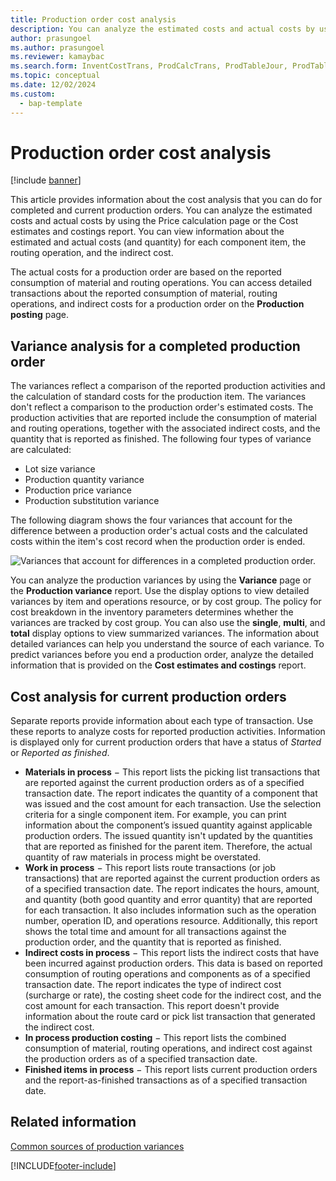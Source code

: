```yaml
---
title: Production order cost analysis
description: You can analyze the estimated costs and actual costs by using the Price calculation page or the Cost estimates and costings report.
author: prasungoel
ms.author: prasungoel
ms.reviewer: kamaybac
ms.search.form: InventCostTrans, ProdCalcTrans, ProdTableJour, ProdTableListPage, ProdSetupHistoricalCost
ms.topic: conceptual
ms.date: 12/02/2024
ms.custom: 
  - bap-template
---
```


# Production order cost analysis

[!include [banner](../includes/banner.md)]

This article provides information about the cost analysis that you can do for completed and current production orders. You can analyze the estimated costs and actual costs by using the Price calculation page or the Cost estimates and costings report. You can view information about the estimated and actual costs (and quantity) for each component item, the routing operation, and the indirect cost.

The actual costs for a production order are based on the reported consumption of material and routing operations. You can access detailed transactions about the reported consumption of material, routing operations, and indirect costs for a production order on the **Production posting** page.

## Variance analysis for a completed production order

The variances reflect a comparison of the reported production activities and the calculation of standard costs for the production item. The variances don't reflect a comparison to the production order's estimated costs. The production activities that are reported include the consumption of material and routing operations, together with the associated indirect costs, and the quantity that is reported as finished. The following four types of variance are calculated:

- Lot size variance
- Production quantity variance
- Production price variance
- Production substitution variance

The following diagram shows the four variances that account for the difference between a production order's actual costs and the calculated costs within the item's cost record when the production order is ended.

![Variances that account for differences in a completed production order.](./media/control.jpg)

You can analyze the production variances by using the **Variance** page or the **Production variance** report. Use the display options to view detailed variances by item and operations resource, or by cost group. The policy for cost breakdown in the inventory parameters determines whether the variances are tracked by cost group. You can also use the **single**, **multi**, and **total** display options to view summarized variances. The information about detailed variances can help you understand the source of each variance. To predict variances before you end a production order, analyze the detailed information that is provided on the **Cost estimates and costings** report.

## Cost analysis for current production orders

Separate reports provide information about each type of transaction. Use these reports to analyze costs for reported production activities. Information is displayed only for current production orders that have a status of *Started* or *Reported as finished*.

- **Materials in process** − This report lists the picking list transactions that are reported against the current production orders as of a specified transaction date. The report indicates the quantity of a component that was issued and the cost amount for each transaction. Use the selection criteria for a single component item. For example, you can print information about the component’s issued quantity against applicable production orders. The issued quantity isn't updated by the quantities that are reported as finished for the parent item. Therefore, the actual quantity of raw materials in process might be overstated.
- **Work in process** − This report lists route transactions (or job transactions) that are reported against the current production orders as of a specified transaction date. The report indicates the hours, amount, and quantity (both good quantity and error quantity) that are reported for each transaction. It also includes information such as the operation number, operation ID, and operations resource. Additionally, this report shows the total time and amount for all transactions against the production order, and the quantity that is reported as finished.
- **Indirect costs in process** − This report lists the indirect costs that have been incurred against production orders. This data is based on reported consumption of routing operations and components as of a specified transaction date. The report indicates the type of indirect cost (surcharge or rate), the costing sheet code for the indirect cost, and the cost amount for each transaction. This report doesn't provide information about the route card or pick list transaction that generated the indirect cost.
- **In process production costing** − This report lists the combined consumption of material, routing operations, and indirect cost against the production orders as of a specified transaction date.
- **Finished items in process** − This report lists current production orders and the report-as-finished transactions as of a specified transaction date.

## Related information

[Common sources of production variances](common-sources-of-production-variances.md)

[!INCLUDE[footer-include](../../includes/footer-banner.md)]

